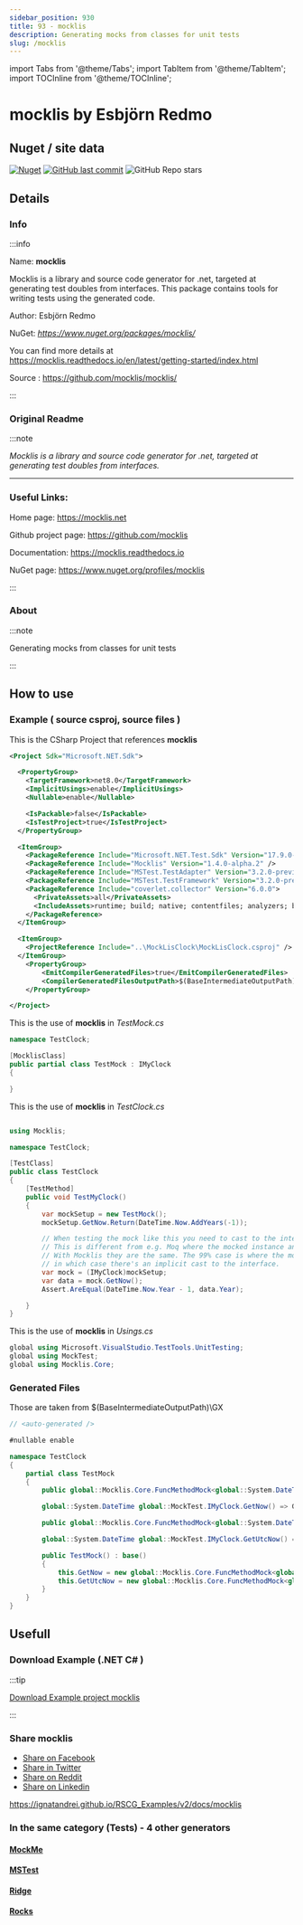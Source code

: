 ```yaml
---
sidebar_position: 930
title: 93 - mocklis
description: Generating mocks from classes for unit tests
slug: /mocklis
---
```

import Tabs from '@theme/Tabs';
import TabItem from '@theme/TabItem';
import TOCInline from '@theme/TOCInline';

# mocklis  by Esbjörn Redmo


<TOCInline toc={toc}  />

## Nuget / site data
[![Nuget](https://img.shields.io/nuget/dt/mocklis?label=mocklis)](https://www.nuget.org/packages/mocklis/)
[![GitHub last commit](https://img.shields.io/github/last-commit/mocklis/mocklis?label=updated)](https://github.com/mocklis/mocklis/)
![GitHub Repo stars](https://img.shields.io/github/stars/mocklis/mocklis?style=social)

## Details

### Info
:::info

Name: **mocklis**

Mocklis is a library and source code generator for .net, targeted at generating test doubles from interfaces. This package contains tools for writing tests using the generated code.

Author: Esbjörn Redmo

NuGet: 
*https://www.nuget.org/packages/mocklis/*   


You can find more details at https://mocklis.readthedocs.io/en/latest/getting-started/index.html

Source : https://github.com/mocklis/mocklis/

:::

### Original Readme
:::note

*Mocklis is a library and source code generator for .net, targeted at generating test doubles from interfaces.*

----

### Useful Links:

Home page: https://mocklis.net

Github project page: https://github.com/mocklis

Documentation: https://mocklis.readthedocs.io

NuGet page: https://www.nuget.org/profiles/mocklis


:::

### About
:::note

Generating mocks from classes for unit tests


:::

## How to use

### Example ( source csproj, source files )

<Tabs>

<TabItem value="csproj" label="CSharp Project">

This is the CSharp Project that references **mocklis**
```xml showLineNumbers {14}
<Project Sdk="Microsoft.NET.Sdk">

  <PropertyGroup>
    <TargetFramework>net8.0</TargetFramework>
    <ImplicitUsings>enable</ImplicitUsings>
    <Nullable>enable</Nullable>

    <IsPackable>false</IsPackable>
    <IsTestProject>true</IsTestProject>
  </PropertyGroup>

  <ItemGroup>
    <PackageReference Include="Microsoft.NET.Test.Sdk" Version="17.9.0-preview-23577-04" />
    <PackageReference Include="Mocklis" Version="1.4.0-alpha.2" />
    <PackageReference Include="MSTest.TestAdapter" Version="3.2.0-preview.23623.1" />
    <PackageReference Include="MSTest.TestFramework" Version="3.2.0-preview.23623.1" />
    <PackageReference Include="coverlet.collector" Version="6.0.0">
      <PrivateAssets>all</PrivateAssets>
      <IncludeAssets>runtime; build; native; contentfiles; analyzers; buildtransitive</IncludeAssets>
    </PackageReference>
  </ItemGroup>

  <ItemGroup>
    <ProjectReference Include="..\MockLisClock\MockLisClock.csproj" />
  </ItemGroup>
	<PropertyGroup>
		<EmitCompilerGeneratedFiles>true</EmitCompilerGeneratedFiles>
		<CompilerGeneratedFilesOutputPath>$(BaseIntermediateOutputPath)\GX</CompilerGeneratedFilesOutputPath>
	</PropertyGroup>

</Project>

```

</TabItem>

  <TabItem value="D:\gth\RSCG_Examples\v2\rscg_examples\Mocklis\src\MockLisTest\TestMock.cs" label="TestMock.cs" >

  This is the use of **mocklis** in *TestMock.cs*

```csharp showLineNumbers 
namespace TestClock;

[MocklisClass]
public partial class TestMock : IMyClock
{

}
```
  </TabItem>

  <TabItem value="D:\gth\RSCG_Examples\v2\rscg_examples\Mocklis\src\MockLisTest\TestClock.cs" label="TestClock.cs" >

  This is the use of **mocklis** in *TestClock.cs*

```csharp showLineNumbers 

using Mocklis;

namespace TestClock;

[TestClass]
public class TestClock
{
    [TestMethod]
    public void TestMyClock()
    {
        var mockSetup = new TestMock();
        mockSetup.GetNow.Return(DateTime.Now.AddYears(-1));

        // When testing the mock like this you need to cast to the interface.
        // This is different from e.g. Moq where the mocked instance and the 'programming interface' are different things.
        // With Mocklis they are the same. The 99% case is where the mock is passed to another constructor as a dependency,
        // in which case there's an implicit cast to the interface.
        var mock = (IMyClock)mockSetup;
        var data = mock.GetNow();
        Assert.AreEqual(DateTime.Now.Year - 1, data.Year);

    }
}
```
  </TabItem>

  <TabItem value="D:\gth\RSCG_Examples\v2\rscg_examples\Mocklis\src\MockLisTest\Usings.cs" label="Usings.cs" >

  This is the use of **mocklis** in *Usings.cs*

```csharp showLineNumbers 
global using Microsoft.VisualStudio.TestTools.UnitTesting;
global using MockTest;
global using Mocklis.Core;
```
  </TabItem>

</Tabs>

### Generated Files

Those are taken from $(BaseIntermediateOutputPath)\GX

<Tabs>


<TabItem value="D:\gth\RSCG_Examples\v2\rscg_examples\Mocklis\src\MockLisTest\obj\GX\Mocklis.MockGenerator\Mocklis.MockGenerator.MocklisSourceGenerator\TestClock.TestMock.g.cs" label="TestClock.TestMock.g.cs" >


```csharp showLineNumbers 
// <auto-generated />

#nullable enable

namespace TestClock
{
    partial class TestMock
    {
        public global::Mocklis.Core.FuncMethodMock<global::System.DateTime> GetNow { get; }

        global::System.DateTime global::MockTest.IMyClock.GetNow() => GetNow.Call();

        public global::Mocklis.Core.FuncMethodMock<global::System.DateTime> GetUtcNow { get; }

        global::System.DateTime global::MockTest.IMyClock.GetUtcNow() => GetUtcNow.Call();

        public TestMock() : base()
        {
            this.GetNow = new global::Mocklis.Core.FuncMethodMock<global::System.DateTime>(this, "TestMock", "IMyClock", "GetNow", "GetNow", global::Mocklis.Core.Strictness.Lenient);
            this.GetUtcNow = new global::Mocklis.Core.FuncMethodMock<global::System.DateTime>(this, "TestMock", "IMyClock", "GetUtcNow", "GetUtcNow", global::Mocklis.Core.Strictness.Lenient);
        }
    }
}

```

  </TabItem>


</Tabs>

## Usefull

### Download Example (.NET  C# )

:::tip

[Download Example project mocklis ](/sources/mocklis.zip)

:::


### Share mocklis 

<ul>
  <li><a href="https://www.facebook.com/sharer/sharer.php?u=https%3A%2F%2Fignatandrei.github.io%2FRSCG_Examples%2Fv2%2Fdocs%2Fmocklis&quote=mocklis" title="Share on Facebook" target="_blank">Share on Facebook</a></li>
  <li><a href="https://twitter.com/intent/tweet?source=https%3A%2F%2Fignatandrei.github.io%2FRSCG_Examples%2Fv2%2Fdocs%2Fmocklis&text=mocklis:%20https%3A%2F%2Fignatandrei.github.io%2FRSCG_Examples%2Fv2%2Fdocs%2Fmocklis" target="_blank" title="Tweet">Share in Twitter</a></li>
  <li><a href="http://www.reddit.com/submit?url=https%3A%2F%2Fignatandrei.github.io%2FRSCG_Examples%2Fv2%2Fdocs%2Fmocklis&title=mocklis" target="_blank" title="Submit to Reddit">Share on Reddit</a></li>
  <li><a href="http://www.linkedin.com/shareArticle?mini=true&url=https%3A%2F%2Fignatandrei.github.io%2FRSCG_Examples%2Fv2%2Fdocs%2Fmocklis&title=mocklis&summary=&source=https%3A%2F%2Fignatandrei.github.io%2FRSCG_Examples%2Fv2%2Fdocs%2Fmocklis" target="_blank" title="Share on LinkedIn">Share on Linkedin</a></li>
</ul>

https://ignatandrei.github.io/RSCG_Examples/v2/docs/mocklis

### In the same category (Tests) - 4 other generators


#### [MockMe](/docs/MockMe)


#### [MSTest](/docs/MSTest)


#### [Ridge](/docs/Ridge)


#### [Rocks](/docs/Rocks)

